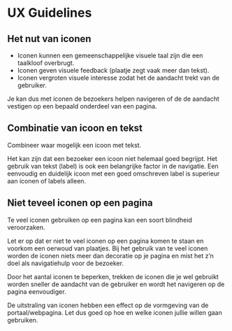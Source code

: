 <!-- @license CC0-1.0 -->

# UX Guidelines

## Het nut van iconen

- Iconen kunnen een gemeenschappelijke visuele taal zijn die een taalkloof overbrugt.
- Iconen geven visuele feedback (plaatje zegt vaak meer dan tekst).
- Iconen vergroten visuele interesse zodat het de aandacht trekt van de gebruiker.

Je kan dus met iconen de bezoekers helpen navigeren of de de aandacht vestigen op een bepaald onderdeel van een pagina.

## Combinatie van icoon en tekst

Combineer waar mogelijk een icoon met tekst.

Het kan zijn dat een bezoeker een icoon niet helemaal goed begrijpt. Het gebruik van tekst (label) is ook een belangrijke factor in de navigatie. Een eenvoudig en duidelijk icoon met een goed omschreven label is superieur aan iconen of labels alleen.

## Niet teveel iconen op een pagina

Te veel iconen gebruiken op een pagina kan een soort blindheid veroorzaken.

Let er op dat er niet te veel iconen op een pagina komen te staan en voorkom een oerwoud van plaatjes. Bij het gebruik van te veel iconen worden de iconen niets meer dan decoratie op je pagina en mist het z’n doel als navigatiehulp voor de bezoeker.

Door het aantal iconen te beperken, trekken de iconen die je wel gebruikt worden sneller de aandacht van de gebruiker en wordt het navigeren op de pagina eenvoudiger.

De uitstraling van iconen hebben een effect op de vormgeving van de portaal/webpagina. Let dus goed op hoe en welke iconen jullie willen gaan gebruiken.
